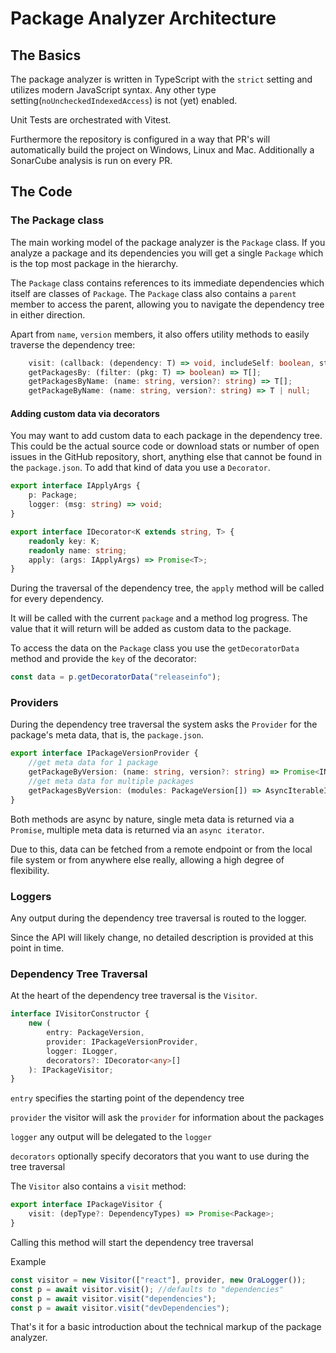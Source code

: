 # Package Analyzer Architecture

## The Basics

The package analyzer is written in TypeScript with the `strict` setting and utilizes modern JavaScript syntax.
Any other type setting(`noUncheckedIndexedAccess`) is not (yet) enabled.

Unit Tests are orchestrated with Vitest.

Furthermore the repository is configured in a way that PR's will automatically build the project on Windows, Linux and Mac.
Additionally a SonarCube analysis is run on every PR.

## The Code

### The Package class

The main working model of the package analyzer is the `Package` class.
If you analyze a package and its dependencies you will get a single `Package` which is the top most package in the hierarchy.

The `Package` class contains references to its immediate dependencies which itself are classes of `Package`.
The `Package` class also contains a `parent` member to access the parent, allowing you to navigate the dependency tree in either direction.

Apart from `name`, `version` members, it also offers utility methods to easily traverse the dependency tree:

```typescript
    visit: (callback: (dependency: T) => void, includeSelf: boolean, start: T) => void;
    getPackagesBy: (filter: (pkg: T) => boolean) => T[];
    getPackagesByName: (name: string, version?: string) => T[];
    getPackageByName: (name: string, version?: string) => T | null;
```

#### Adding custom data via decorators

You may want to add custom data to each package in the dependency tree.
This could be the actual source code or download stats or number of open issues in the GitHub repository, short, anything else that cannot be found in the `package.json`.
To add that kind of data you use a `Decorator`.

```typescript
export interface IApplyArgs {
    p: Package;
    logger: (msg: string) => void;
}

export interface IDecorator<K extends string, T> {
    readonly key: K;
    readonly name: string;
    apply: (args: IApplyArgs) => Promise<T>;
}
```

During the traversal of the dependency tree, the `apply` method will be called for every dependency.

It will be called with the current `package` and a method log progress. The value that it will return will be added as custom data to the package.

To access the data on the `Package` class you use the `getDecoratorData` method and provide the `key` of the decorator:

```typescript
const data = p.getDecoratorData("releaseinfo");
```

### Providers

During the dependency tree traversal the system asks the `Provider` for the package's meta data, that is, the `package.json`.

```typescript
export interface IPackageVersionProvider {
    //get meta data for 1 package
    getPackageByVersion: (name: string, version?: string) => Promise<INpmPackageVersion>;
    //get meta data for multiple packages
    getPackagesByVersion: (modules: PackageVersion[]) => AsyncIterableIterator<INpmPackageVersion>;
}
```

Both methods are async by nature, single meta data is returned via a `Promise`, multiple meta data is returned via an `async iterator`.

Due to this, data can be fetched from a remote endpoint or from the local file system or from anywhere else really, allowing a high degree of flexibility.

### Loggers

Any output during the dependency tree traversal is routed to the logger.

Since the API will likely change, no detailed description is provided at this point in time.

### Dependency Tree Traversal

At the heart of the dependency tree traversal is the `Visitor`.

```typescript
interface IVisitorConstructor {
    new (
        entry: PackageVersion,
        provider: IPackageVersionProvider,
        logger: ILogger,
        decorators?: IDecorator<any>[]
    ): IPackageVisitor;
}
```

`entry` specifies the starting point of the dependency tree

`provider` the visitor will ask the `provider` for information about the packages

`logger` any output will be delegated to the `logger`

`decorators` optionally specify decorators that you want to use during the tree traversal

The `Visitor` also contains a `visit` method:

```typescript
export interface IPackageVisitor {
    visit: (depType?: DependencyTypes) => Promise<Package>;
}
```

Calling this method will start the dependency tree traversal

Example

```typescript
const visitor = new Visitor(["react"], provider, new OraLogger());
const p = await visitor.visit(); //defaults to "dependencies"
const p = await visitor.visit("dependencies");
const p = await visitor.visit("devDependencies");
```

That's it for a basic introduction about the technical markup of the package analyzer.
